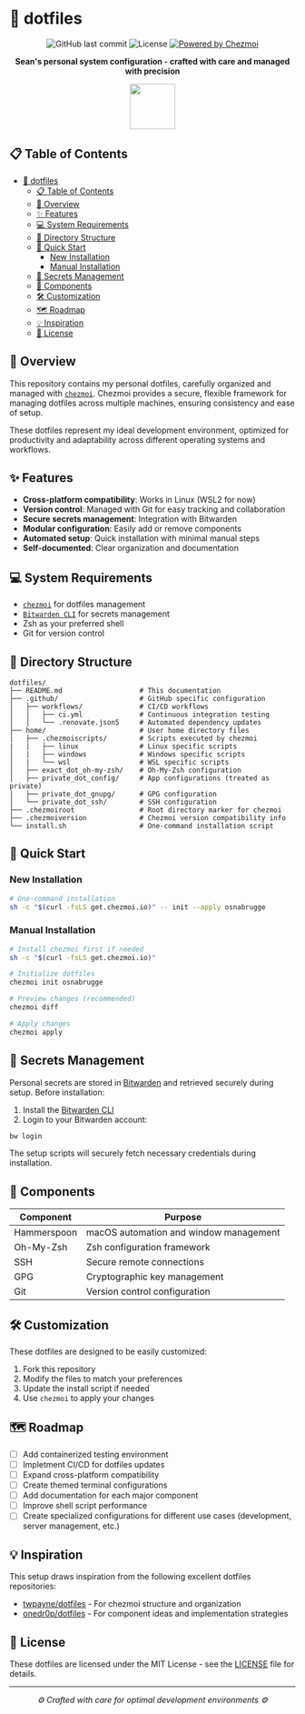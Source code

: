 # 🚀 dotfiles

<div align="center">
  
![GitHub last commit](https://img.shields.io/github/last-commit/osnabrugge/dotfiles)
![License](https://img.shields.io/github/license/osnabrugge/dotfiles)
[![Powered by Chezmoi](https://img.shields.io/badge/powered%20by-chezmoi-blue)](https://github.com/twpayne/chezmoi)

**Sean's personal system configuration - crafted with care and managed with precision**
  
<img src="https://raw.githubusercontent.com/twpayne/chezmoi/master/assets/logo-144px.png" width="80" />
</div>

## 📋 Table of Contents

- [🚀 dotfiles](#-dotfiles)
  - [📋 Table of Contents](#-table-of-contents)
  - [🌟 Overview](#-overview)
  - [✨ Features](#-features)
  - [💻 System Requirements](#-system-requirements)
  - [📁 Directory Structure](#-directory-structure)
  - [🚀 Quick Start](#-quick-start)
    - [New Installation](#new-installation)
    - [Manual Installation](#manual-installation)
  - [🔐 Secrets Management](#-secrets-management)
  - [🧩 Components](#-components)
  - [🛠️ Customization](#️-customization)
  - [🗺️ Roadmap](#️-roadmap)
  - [💡 Inspiration](#-inspiration)
  - [📄 License](#-license)

## 🌟 Overview

This repository contains my personal dotfiles, carefully organized and managed with [`chezmoi`](https://github.com/twpayne/chezmoi). Chezmoi provides a secure, flexible framework for managing dotfiles across multiple machines, ensuring consistency and ease of setup.

These dotfiles represent my ideal development environment, optimized for productivity and adaptability across different operating systems and workflows.

## ✨ Features

- **Cross-platform compatibility**: Works in Linux (WSL2 for now) 
- **Version control**: Managed with Git for easy tracking and collaboration
- **Secure secrets management**: Integration with Bitwarden 
- **Modular configuration**: Easily add or remove components
- **Automated setup**: Quick installation with minimal manual steps
- **Self-documented**: Clear organization and documentation

## 💻 System Requirements

- [`chezmoi`](https://github.com/twpayne/chezmoi) for dotfiles management
- [`Bitwarden CLI`](https://bitwarden.com/help/cli/) for secrets management
- Zsh as your preferred shell
- Git for version control

## 📁 Directory Structure

```
dotfiles/
├── README.md                   # This documentation
├── .github/                    # GitHub specific configuration
│   ├── workflows/              # CI/CD workflows
│   │   ├── ci.yml              # Continuous integration testing
│   │   └── .renovate.json5     # Automated dependency updates
├── home/                       # User home directory files
│   ├── .chezmoiscripts/        # Scripts executed by chezmoi
|   |   ├── linux               # Linux specific scripts
│   |   ├── windows             # Windows specific scripts
│   |   └── wsl                 # WSL specific scripts
│   ├── exact_dot_oh-my-zsh/    # Oh-My-Zsh configuration
│   ├── private_dot_config/     # App configurations (treated as private)
│   ├── private_dot_gnupg/      # GPG configuration
│   └── private_dot_ssh/        # SSH configuration
├── .chezmoiroot                # Root directory marker for chezmoi
├── .chezmoiversion             # Chezmoi version compatibility info
└── install.sh                  # One-command installation script
```

## 🚀 Quick Start

### New Installation

```bash
# One-command installation
sh -c "$(curl -fsLS get.chezmoi.io)" -- init --apply osnabrugge
```

### Manual Installation

```bash
# Install chezmoi first if needed
sh -c "$(curl -fsLS get.chezmoi.io)"

# Initialize dotfiles
chezmoi init osnabrugge

# Preview changes (recommended)
chezmoi diff

# Apply changes
chezmoi apply
```

## 🔐 Secrets Management

Personal secrets are stored in [Bitwarden](https://bitwarden.com) and retrieved securely during setup. Before installation:

1. Install the [Bitwarden CLI](https://bitwarden.com/help/cli/)
2. Login to your Bitwarden account:

```bash
bw login
```

The setup scripts will securely fetch necessary credentials during installation.

## 🧩 Components

| Component | Purpose |
|-----------|---------|
| Hammerspoon | macOS automation and window management |
| Oh-My-Zsh | Zsh configuration framework |
| SSH | Secure remote connections |
| GPG | Cryptographic key management |
| Git | Version control configuration |

## 🛠️ Customization

These dotfiles are designed to be easily customized:

1. Fork this repository
2. Modify the files to match your preferences
3. Update the install script if needed
4. Use `chezmoi` to apply your changes

## 🗺️ Roadmap

- [ ] Add containerized testing environment
- [ ] Impletment CI/CD for dotfiles updates
- [ ] Expand cross-platform compatibility
- [ ] Create themed terminal configurations
- [ ] Add documentation for each major component
- [ ] Improve shell script performance
- [ ] Create specialized configurations for different use cases (development, server management, etc.)

## 💡 Inspiration

This setup draws inspiration from the following excellent dotfiles repositories:

- [twpayne/dotfiles](https://github.com/twpayne/dotfiles) - For chezmoi structure and organization
- [onedr0p/dotfiles](https://github.com/onedr0p/dotfiles) - For component ideas and implementation strategies

## 📄 License

These dotfiles are licensed under the MIT License - see the [LICENSE](LICENSE) file for details.

---

<div align="center">
  <i>⚙️ Crafted with care for optimal development environments ⚙️</i>
</div>
